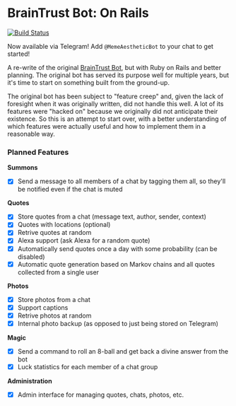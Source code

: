 # BrainTrust Bot: On Rails

[![Build Status](https://travis-ci.com/terabyte128/braintrust-bot-rails.svg?branch=master)](https://travis-ci.com/terabyte128/braintrust-bot-rails)

Now available via Telegram! Add `@MemeAestheticBot` to your chat to get started!

A re-write of the original [BrainTrust Bot](https://github.com/terabyte128/braintrust-bot), but with Ruby on Rails and better planning. 
The original bot has served its purpose well for multiple years, but it's time to start on something built from the ground-up. 

The original bot has been subject to "feature creep" and, given the lack of foresight when it was originally written, did not handle this well. 
A lot of its features were "hacked on" because we originally did not anticipate their existence. So this is an attempt to start over, with a 
better understanding of which features were actually useful and how to implement them in a reasonable way.

### Planned Features

**Summons**

- [X] Send a message to all members of a chat by tagging them all, so they'll be notified even if the chat is muted

**Quotes**

- [X] Store quotes from a chat (message text, author, sender, context)
- [X] Quotes with locations (optional)
- [X] Retrive quotes at random
- [X] Alexa support (ask Alexa for a random quote)
- [X] Automatically send quotes once a day with some probability (can be disabled)
- [X] Automatic quote generation based on Markov chains and all quotes collected from a single user

**Photos**

- [X] Store photos from a chat
- [X] Support captions
- [X] Retrive photos at random
- [X] Internal photo backup (as opposed to just being stored on Telegram)

**Magic**

- [X] Send a command to roll an 8-ball and get back a divine answer from the bot
- [X] Luck statistics for each member of a chat group

**Administration**

- [X] Admin interface for managing quotes, chats, photos, etc.

